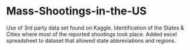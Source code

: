 # Mass-Shootings-in-the-US

Use of 3rd party data set found on Kaggle. 
Identification of the States & Cities where most of the reported shootings took place. 
Added excel spreadsheet to dataset that allowed state abbreviations and regions. 
